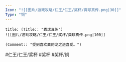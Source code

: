 ```yaml
---
Icon: "![[图片/游戏攻略/仁王/仁王/奖杯/粪球真传.png|30]]"
Type: "铜"
---
```

```ad-common-bronze-trophy
title: (Title:: "粪球真传")
![[图片/游戏攻略/仁王/仁王/奖杯/粪球真传.png|100]]

(Comment:: "受到喜欢粪的龙之进喜爱。")
```

#仁王/仁王/奖杯 #奖杯 #奖杯/铜
